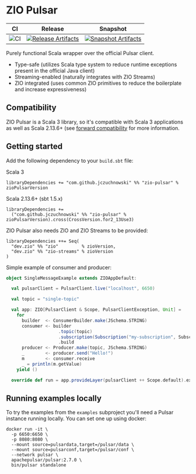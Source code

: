 # ZIO Pulsar

| CI | Release | Snapshot |
| --- | --- | --- |
| ![CI][Badge-CI] | [![Release Artifacts][badge-releases]][link-releases] | [![Snapshot Artifacts][badge-snapshots]][link-snapshots] |

Purely functional Scala wrapper over the official Pulsar client.

- Type-safe (utilizes Scala type system to reduce runtime exceptions present in the official Java client)
- Streaming-enabled (naturally integrates with ZIO Streams)
- ZIO integrated (uses common ZIO primitives to reduce the boilerplate and increase expressiveness)

## Compatibility

ZIO Pulsar is a Scala 3 library, so it's compatible with Scala 3 applications as well as Scala 2.13.6+ (see [forward compatibility](https://www.scala-lang.org/blog/2020/11/19/scala-3-forward-compat.html) for more information.

## Getting started

Add the following dependency to your `build.sbt` file:

Scala 3
```
libraryDependencies += "com.github.jczuchnowski" %% "zio-pulsar" % zioPulsarVersion
```

Scala 2.13.6+ (sbt 1.5.x)
```
libraryDependencies += 
  ("com.github.jczuchnowski" %% "zio-pulsar" % zioPulsarVersion).cross(CrossVersion.for2_13Use3)
```

ZIO Pulsar also needs ZIO and ZIO Streams to be provided:

```
libraryDependencies ++= Seq(
  "dev.zio" %% "zio"         % zioVersion,
  "dev.zio" %% "zio-streams" % zioVersion
)
```

Simple example of consumer and producer:

```scala
object SingleMessageExample extends ZIOAppDefault:

  val pulsarClient = PulsarClient.live("localhost", 6650)

  val topic = "single-topic"

  val app: ZIO[PulsarClient & Scope, PulsarClientException, Unit] =
    for
      builder  <- ConsumerBuilder.make(JSchema.STRING)
      consumer <- builder
                    .topic(topic)
                    .subscription(Subscription("my-subscription", SubscriptionType.Shared))
                    .build
      producer <- Producer.make(topic, JSchema.STRING)
      _        <- producer.send("Hello!")
      m        <- consumer.receive
      _ = println(m.getValue)
    yield ()

  override def run = app.provideLayer(pulsarClient ++ Scope.default).exitCode

```

## Running examples locally

To try the examples from the `examples` subproject you'll need a Pulsar instance running locally. You can set one up using docker:
```
docker run -it \
  -p 6650:6650 \
  -p 8080:8080 \
  --mount source=pulsardata,target=/pulsar/data \
  --mount source=pulsarconf,target=/pulsar/conf \
  --network pulsar \
  apachepulsar/pulsar:2.7.0 \
  bin/pulsar standalone
```

[Badge-CI]: https://github.com/jczuchnowski/zio-pulsar/actions/workflows/scala.yml/badge.svg
[badge-releases]: https://img.shields.io/nexus/r/https/oss.sonatype.org/com.github.jczuchnowski/zio-pulsar_3 "Sonatype Releases"
[badge-snapshots]: https://img.shields.io/nexus/s/https/oss.sonatype.org/com.github.jczuchnowski/zio-pulsar_3 "Sonatype Snapshots"
[link-releases]: https://oss.sonatype.org/content/repositories/releases/com/github/jczuchnowski/zio-pulsar_3/ "Sonatype Releases"
[link-snapshots]: https://oss.sonatype.org/content/repositories/snapshots/com/github/jczuchnowski/zio-pulsar_3/ "Sonatype Snapshots"
